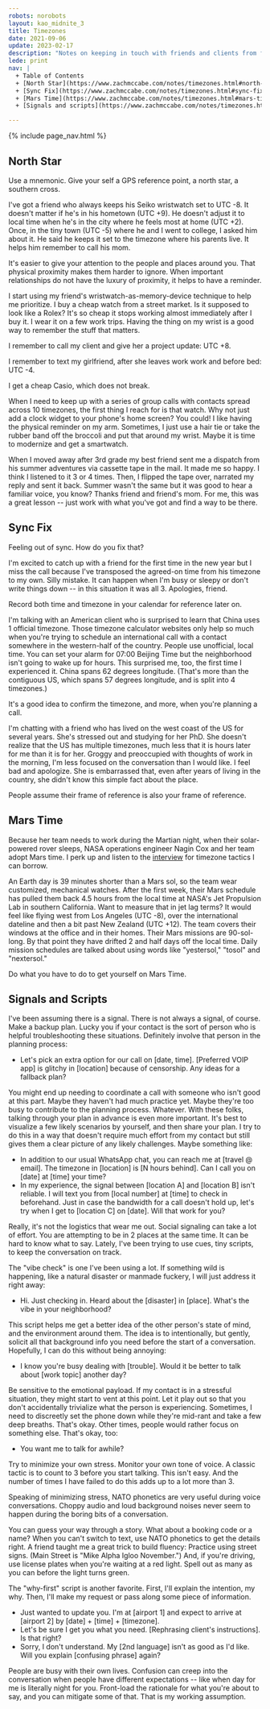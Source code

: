 ```yaml
---
robots: norobots
layout: kao_midnite_3
title: Timezones
date: 2021-09-06
update: 2023-02-17
description: "Notes on keeping in touch with friends and clients from far away."
lede: print
nav: |  
  + Table of Contents
  + [North Star](https://www.zachmccabe.com/notes/timezones.html#north-star)
  + [Sync Fix](https://www.zachmccabe.com/notes/timezones.html#sync-fix)
  + [Mars Time](https://www.zachmccabe.com/notes/timezones.html#mars-time)
  + [Signals and scripts](https://www.zachmccabe.com/notes/timezones.html#signals-and-scripts)

---
```



{% include page_nav.html %}


## North Star

Use a mnemonic. Give your self a GPS reference point, a north star, a southern cross.

I've got a friend who always keeps his Seiko wristwatch set to UTC -8. It doesn't matter if he's in his hometown (UTC +9). He doesn't adjust it to local time when he's in the city where he feels most at home (UTC +2). Once, in the tiny town (UTC -5) where he and I went to college, I asked him about it. He said he keeps it set to the timezone where his parents live. It helps him remember to call his mom.

It's easier to give your attention to the people and places around you. That physical proximity makes them harder to ignore. When important relationships do not have the luxury of proximity, it helps to have a reminder.

I start using my friend's wristwatch-as-memory-device technique to help me prioritize. I buy a cheap watch from a street market. Is it supposed to look like a Rolex? It's so cheap it stops working almost immediately after I buy it. I wear it on a few work trips. Having the thing on my wrist is a good way to remember the stuff that matters.

I remember to call my client and give her a project update: UTC +8.

I remember to text my girlfriend, after she leaves work work and before bed: UTC -4.

I get a cheap Casio, which does not break.

When I need to keep up with a series of group calls with contacts spread across 10 timezones, the first thing I reach for is that watch. Why not just add a clock widget to your phone's home screen? You could! I like having the physical reminder on my arm. Sometimes, I just use a hair tie or take the rubber band off the broccoli and put that around my wrist. Maybe it is time to modernize and get a smartwatch.

When I moved away after 3rd grade my best friend sent me a dispatch from his summer adventures via cassette tape in the mail. It made me so happy. I think I listened to it 3 or 4 times. Then, I flipped the tape over, narrated my reply and sent it back. Summer wasn't the same but it was good to hear a familiar voice, you know? Thanks friend and friend's mom. For me, this was a great lesson -- just work with what you've got and find a way to be there.




## Sync Fix

Feeling out of sync. How do you fix that?

I'm excited to catch up with a friend for the first time in the new year but I miss the call because I've transposed the agreed-on time from his timezone to my own. Silly mistake. It can happen when I'm busy or sleepy or don't write things down -- in this situation it was all 3. Apologies, friend.

Record both time and timezone in your calendar for reference later on.

I'm talking with an American client who is surprised to learn that China uses 1 official timezone. Those timezone calculator websites only help so much when you're trying to schedule an international call with a contact somewhere in the western-half of the country. People use unofficial, local time. You can set your alarm for 07:00 Beijing Time but the neighborhood isn't going to wake up for hours. This surprised me, too, the first time I experienced it. China spans 62 degrees longitude. (That's more than the contiguous US, which spans 57 degrees longitude, and is split into 4 timezones.)

It's a good idea to confirm the timezone, and more, when you're planning a call.

I'm chatting with a friend who has lived on the west coast of the US for several years. She's stressed out and studying for her PhD. She doesn't realize that the US has multiple timezones, much less that it is hours later for me than it is for her. Groggy and preoccupied with thoughts of work in the morning, I'm less focused on the conversation than I would like. I feel bad and apologize. She is embarrassed that, even after years of living in the country, she didn't know this simple fact about the place.

People assume their frame of reference is also your frame of reference.




## Mars Time

Because her team needs to work during the Martian night, when their solar-powered rover sleeps, NASA operations engineer Nagin Cox and her team adopt Mars time. I perk up and listen to the [interview] for timezone tactics I can borrow.

An Earth day is 39 minutes shorter than a Mars sol, so the team wear customized, mechanical watches. After the first week, their Mars schedule has pulled them back 4.5 hours from the local time at NASA's Jet Propulsion Lab in southern California. Want to measure that in jet lag terms? It would feel like flying west from Los Angeles (UTC -8), over the international dateline and then a bit past New Zealand (UTC +12). The team covers their windows at the office and in their homes. Their Mars missions are 90-sol-long. By that point they have drifted 2 and half days off the local time. Daily mission schedules are talked about using words like "yestersol," "tosol" and "nextersol."

Do what you have to do to get yourself on Mars Time.

[interview]: https://www.npr.org/2021/02/05/964218185/nagin-cox-what-does-time-on-mars-teach-us-about-time-on-earth




## Signals and Scripts

I've been assuming there is a signal. There is not always a signal, of course. Make a backup plan. Lucky you if your contact is the sort of person who is helpful troubleshooting these situations. Definitely involve that person in the planning process:

- Let's pick an extra option for our call on \[date, time\]. \[Preferred VOIP app\] is glitchy in \[location\] because of censorship. Any ideas for a fallback plan?

You might end up needing to coordinate a call with someone who isn't good at this part. Maybe they haven't had much practice yet. Maybe they're too busy to contribute to the planning process. Whatever. With these folks, talking through your plan in advance is even more important. It's best to visualize a few likely scenarios by yourself, and then share your plan. I try to do this in a way that doesn't require much effort from my contact but still gives them a clear picture of any likely challenges. Maybe something like:

- In addition to our usual WhatsApp chat, you can reach me at \[travel @ email\]. The timezone in \[location\] is \[N hours behind\]. Can I call you on \[date\] at \[time\] your time?
- In my experience, the signal between \[location A\] and \[location B\] isn't reliable. I will text you from \[local number\] at \[time\] to check in beforehand. Just in case the bandwidth for a call doesn't hold up, let's try when I get to \[location C\] on \[date\]. Will that work for you?

Really, it's not the logistics that wear me out. Social signaling can take a lot of effort. You are attempting to be in 2 places at the same time. It can be hard to know what to say. Lately, I've been trying to use cues, tiny scripts, to keep the conversation on track.

The "vibe check" is one I've been using a lot. If something wild is happening, like a natural disaster or manmade fuckery, I will just address it right away:

- Hi. Just checking in. Heard about the \[disaster\] in \[place\]. What's the vibe in your neighborhood?

This script helps me get a better idea of the other person's state of mind, and the environment around them. The idea is to intentionally, but gently, solicit all that background info you need before the start of a conversation.  Hopefully, I can do this without being annoying:

- I know you're busy dealing with \[trouble\]. Would it be better to talk about \[work topic\] another day?

Be sensitive to the emotional payload. If my contact is in a stressful situation, they might start to vent at this point. Let it play out so that you don't accidentally trivialize what the person is experiencing. Sometimes, I need to discreetly set the phone down while they're mid-rant and take a few deep breaths. That's okay. Other times, people would rather focus on something else. That's okay, too:

- You want me to talk for awhile?

Try to minimize your own stress. Monitor your own tone of voice. A classic tactic is to count to 3 before you start talking. This isn't easy. And the number of times I have failed to do this adds up to a lot more than 3.

Speaking of minimizing stress, NATO phonetics are very useful during voice conversations. Choppy audio and loud background noises never seem to happen during the boring bits of a conversation.

You can guess your way through a story. What about a booking code or a name? When you can't switch to text, use NATO phonetics to get the details right. A friend taught me a great trick to build fluency: Practice using street signs. (Main Street is "Mike Alpha Igloo November.") And, if you're driving, use license plates when you're waiting at a red light. Spell out as many as you can before the light turns green.

The "why-first" script is another favorite. First, I'll explain the intention, my why. Then, I'll make my request or pass along some piece of information.

- Just wanted to update you. I'm at \[airport 1\] and expect to arrive at \[airport 2\] by \[date\] + \[time\] + \[timezone\].
- Let's be sure I get you what you need. \[Rephrasing client's instructions\]. Is that right?
- Sorry, I don't understand. My \[2nd language\] isn't as good as I'd like. Will you explain \[confusing phrase\] again?

People are busy with their own lives. Confusion can creep into the conversation when people have different expectations -- like when day for me is literally night for you. Front-load the rationale for what you're about to say, and you can mitigate some of that. That is my working assumption.
